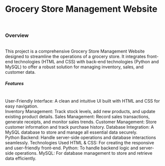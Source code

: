 <h1>Grocery Store Management Website</h1>
<br>
<h3>Overview</h3>
<br>
This project is a comprehensive Grocery Store Management Website designed to streamline the operations of a grocery store. It integrates front-end technologies (HTML and CSS) with back-end technologies (Python and MySQL) to offer a robust solution for managing inventory, sales, and customer data.
<br>
<h5>Features</h5>
<br>
User-Friendly Interface: A clean and intuitive UI built with HTML and CSS for easy navigation.
<br>
Inventory Management: Track stock levels, add new products, and update existing product details.
Sales Management: Record sales transactions, generate receipts, and monitor sales trends.
Customer Management: Store customer information and track purchase history.
Database Integration: A MySQL database to store and manage all essential data securely.
<br>
Python Backend: Handle server-side operations and database interactions seamlessly.
Technologies Used
HTML & CSS: For creating the responsive and user-friendly front-end.
Python: To handle backend logic and server-side operations.
MySQL: For database management to store and retrieve data efficiently.
